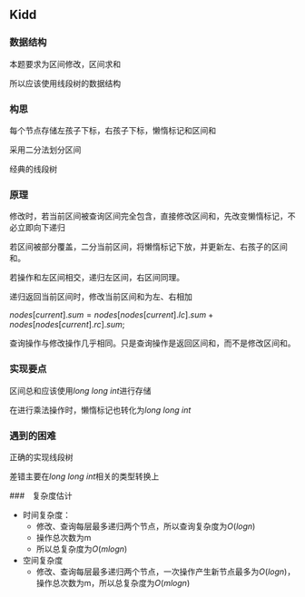 ## Kidd

### 数据结构

本题要求为区间修改，区间求和

所以应该使用线段树的数据结构

### 构思

每个节点存储左孩子下标，右孩子下标，懒惰标记和区间和

采用二分法划分区间

经典的线段树

### 原理

修改时，若当前区间被查询区间完全包含，直接修改区间和，先改变懒惰标记，不必立即向下递归

若区间被部分覆盖，二分当前区间，将懒惰标记下放，并更新左、右孩子的区间和。

若操作和左区间相交，递归左区间，右区间同理。

递归返回当前区间时，修改当前区间和为左、右相加

$nodes[current].sum=nodes[nodes[current].lc].sum + nodes[nodes[current].rc].sum;$



查询操作与修改操作几乎相同。只是查询操作是返回区间和，而不是修改区间和。

### 实现要点

区间总和应该使用$long\ long\ int$进行存储

在进行乘法操作时，懒惰标记也转化为$long\ long\ int$

### 遇到的困难

正确的实现线段树

差错主要在$long\ long\ int$相关的类型转换上

###　复杂度估计

- 时间复杂度：
  - 修改、查询每层最多递归两个节点，所以查询复杂度为$O(logn)$
  - 操作总次数为m
  - 所以总复杂度为$O(mlogn)$
- 空间复杂度
  - 修改、查询每层最多递归两个节点，一次操作产生新节点最多为$O(logn)$，操作总次数为m，所以总复杂度为$O(mlogn)$